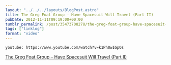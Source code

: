 ```yaml
---
layout: "../../../layouts/BlogPost.astro"
title: The Greg Foat Group – Have Spacesuit Will Travel (Part II)
pubDate: 2012-11-11T09:19:00+00:00
tumblr_permalink: /post/35473708278/the-greg-foat-group-have-spacesuit-will-travel
tags: ["linklog"]
format: "video"
---
```


`youtube: https://www.youtube.com/watch?v=k1Ph0wIGpOs`

[The Greg Foat Group &#8211; Have Spacesuit Will Travel (Part II)][1]

[1]: https://www.youtube.com/watch?v=k1Ph0wIGpOs
